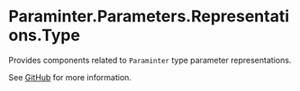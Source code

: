 # Paraminter.Parameters.Representations.Type

Provides components related to `Paraminter` type parameter representations.

See [GitHub](https://github.com/Paraminter/Paraminter.Parameters.Representations.Type) for more information.